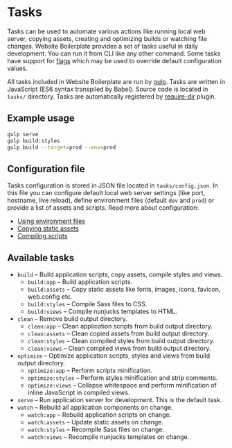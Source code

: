 # Tasks
Tasks can be used to automate various actions like running local web server,
copying assets, creating and optimizing builds or watching file changes.
Website Boilerplate provides a set of tasks useful in daily development.
You can run it from CLI like any other command. Some tasks have support for
[flags](flags.md) which may be used to override default configuration values. 

All tasks included in Website Boilerplate are run by [gulp](https://gulpjs.com).
Tasks are written in JavaScript (ES6 syntax transpiled by Babel). Source code
is located in `tasks/` directory. Tasks are automatically registered by
[require-dir](https://www.npmjs.com/package/require-dir) plugin. 

## Example usage
```sh
gulp serve
gulp build:styles
gulp build --target=prod --env=prod
```

## Configuration file
Tasks configuration is stored in JSON file located in `tasks/config.json`.
In this file you can configure default local web server settings (like port,
hostname, live reload), define environment files (default `dev` and `prod`)
or provide a list of assets and scripts. Read more about configuration:
* [Using environment files](../content/environment-files.md)
* [Copying static assets](../content/copying-static-assets.md)
* [Compiling scripts](../content/compiling-scripts.md)

## Available tasks
* `build` – Build application scripts, copy assets, compile styles and views.
  * `build:app` – Build application scripts.
  * `build:assets` – Copy static assets like fonts, images, icons, favicon, web.config etc.
  * `build:styles` – Compile Sass files to CSS.
  * `build:views` – Compile nunjucks templates to HTML.
* `clean` – Remove build output directory.
  * `clean:app` – Clean application scripts from build output directory.
  * `clean:assets` – Clean copied assets from build output directory.
  * `clean:styles` – Clean compiled styles from build output directory.
  * `clean:views` – Clean compiled views from build output directory.
* `optimize` – Optimize application scripts, styles and views from build output directory.
  * `optimize:app` – Perform scripts minification.
  * `optimize:styles` – Perform styles minification and strip comments.
  * `optimize:views` – Collapse whitespace and perform minification of inline JavaScript in compiled views.
* `serve` – Run application server for development. This is the default task.
* `watch` – Rebuild all application components on change.
  * `watch:app` – Rebuild application scripts on change.
  * `watch:assets` – Update static assets on change.
  * `watch:styles` – Recompile Sass files on change.
  * `watch:views` – Recompile nunjucks templates on change.
